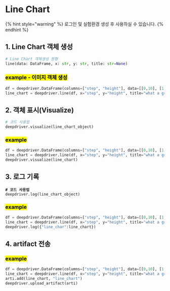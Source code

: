 # Line Chart

{% hint style="warning" %}
로그인 및 실험환경 생성 후 사용하실 수 있습니다.
{% endhint %}

## 1. Line Chart 객체 생성

```python
# Line Chart 객체생성 원형
line(data: DataFrame, x: str, y: str, title: str=None)
```

### <mark style="background-color:yellow;">example  - 이미지 객체 생성</mark>

```python
df = deepdriver.DataFrame(columns=["step", "height"], data=[[0,10], [1,20], [2,30]])
line_chart = deepdriver.line(df, x="step", y="height", title="what a great line plot")
```

## 2. 객체 표시(Visualize)

```python
# 코드 사용법
deepdriver.visualize(line_chart_object)
```

### <mark style="background-color:yellow;">example</mark>

```python
df = deepdriver.DataFrame(columns=["step", "height"], data=[[0,10], [1,20], [2,30]])
line_chart = deepdriver.line(df, x="step", y="height", title="what a great line plot")
deepdriver.visualize(line_chart)
```

## 3. 로그 기록

<pre class="language-python"><code class="lang-python"><strong># 코드 사용법
</strong>deepdriver.log(line_chart_object)
</code></pre>

### <mark style="background-color:yellow;">example</mark>

```python
df = deepdriver.DataFrame(columns=["step", "height"], data=[[0,10], [1,20], [2,30]])
line_chart = deepdriver.line(df, x="step", y="height", title="what a great line plot")
deepdriver.log({"line_char":line_chart})
```

## 4. artifact 전송

### <mark style="background-color:yellow;">example</mark>

```python
df = deepdriver.DataFrame(columns=["step", "height"], data=[[0,10], [1,20], [2,30]])
line_chart = deepdriver.line(df, x="step", y="height", title="what a great line plot")
arti.add(line_chart, "line_chart")
deepdriver.upload_artifact(arti)
```
